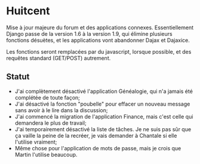 # Huitcent

Mise à jour majeure du forum et des applications connexes. Essentiellement Django passe de la version 1.6 à la version 1.9, qui élimine plusieurs fonctions désuètes, et les applications vont abandonner Dajax et Dajaxice.

Les fonctions seront remplacées par du javascript, lorsque possible, et des requêtes standard (GET/POST) autrement.

## Statut

* J'ai complètement désactivé l'application Généalogie, qui n'a jamais été complétée de toute façon;
* J'ai désactivé la fonction "poubelle" pour effacer un nouveau message sans avoir à le lire dans la discussion;
* J'ai commencé la migration de l'application Finance, mais c'est celle qui demandera le plus de travail;
* J'ai temporairement désactivé la liste de tâches. Je ne suis pas sûr que ça vaille la peine de la recréer, je vais demander à Chantale si elle l'utilise vraiment;
* Même chose pour l'application de mots de passe, mais je crois que Martin l'utilise beaucoup.
